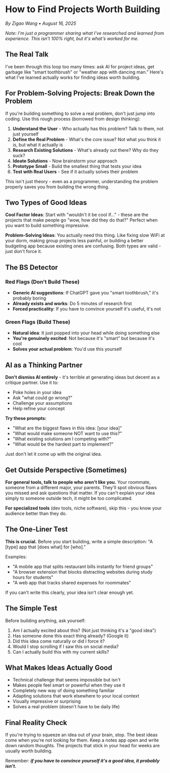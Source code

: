 # How to Find Projects Worth Building

*By Zigao Wang • August 16, 2025*

*Note: I'm just a programmer sharing what I've researched and learned from experience. This isn't 100% right, but it's what's worked for me.*

## The Real Talk

I've been through this loop too many times: ask AI for project ideas, get garbage like "smart toothbrush" or "weather app with dancing man." Here's what I've learned actually works for finding ideas worth building.

## For Problem-Solving Projects: Break Down the Problem

If you're building something to solve a real problem, don't just jump into coding. Use this rough process (borrowed from design thinking):

1. **Understand the User** - Who actually has this problem? Talk to them, not just yourself
2. **Define the Real Problem** - What's the core issue? Not what you think it is, but what it actually is
3. **Research Existing Solutions** - What's already out there? Why do they suck?
4. **Ideate Solutions** - Now brainstorm your approach
5. **Prototype Small** - Build the smallest thing that tests your idea
6. **Test with Real Users** - See if it actually solves their problem

This isn't just theory - even as a programmer, understanding the problem properly saves you from building the wrong thing.

## Two Types of Good Ideas

**Cool Factor Ideas**: Start with "wouldn't it be cool if..." - these are the projects that make people go "wow, how did they do that?" Perfect when you want to build something impressive.

**Problem-Solving Ideas**: You actually need this thing. Like fixing slow WiFi at your dorm, making group projects less painful, or building a better budgeting app because existing ones are confusing. Both types are valid - just don't force it.

## The BS Detector

### Red Flags (Don't Build These)
- **Generic AI suggestions**: If ChatGPT gave you "smart toothbrush," it's probably boring
- **Already exists and works**: Do 5 minutes of research first
- **Forced practicality**: If you have to convince yourself it's useful, it's not

### Green Flags (Build These)
- **Natural idea**: It just popped into your head while doing something else
- **You're genuinely excited**: Not because it's "smart" but because it's cool
- **Solves your actual problem**: You'd use this yourself

## AI as a Thinking Partner

**Don't dismiss AI entirely** - it's terrible at generating ideas but decent as a critique partner. Use it to:
- Poke holes in your idea
- Ask "what could go wrong?"
- Challenge your assumptions
- Help refine your concept

**Try these prompts:**
- "What are the biggest flaws in this idea: [your idea]"
- "What would make someone NOT want to use this?"
- "What existing solutions am I competing with?"
- "What would be the hardest part to implement?"

Just don't let it come up with the original idea.

## Get Outside Perspective (Sometimes)

**For general tools, talk to people who aren't like you.** Your roommate, someone from a different major, your parents. They'll spot obvious flaws you missed and ask questions that matter. If you can't explain your idea simply to someone outside tech, it might be too complicated.

**For specialized tools** (dev tools, niche software), skip this - you know your audience better than they do.

## The One-Liner Test

**This is crucial.** Before you start building, write a simple description: "A [type] app that [does what] for [who]."

Examples:
- "A mobile app that splits restaurant bills instantly for friend groups"
- "A browser extension that blocks distracting websites during study hours for students"
- "A web app that tracks shared expenses for roommates"

If you can't write this clearly, your idea isn't clear enough yet.

## The Simple Test

Before building anything, ask yourself:

1. Am I actually excited about this? (Not just thinking it's a "good idea")
2. Has someone done this exact thing already? (Google it)
3. Did this idea come naturally or did I force it?
4. Would I stop scrolling if I saw this on social media?
5. Can I actually build this with my current skills?

## What Makes Ideas Actually Good

- Technical challenge that seems impossible but isn't
- Makes people feel smart or powerful when they use it
- Completely new way of doing something familiar
- Adapting solutions that work elsewhere to your local context
- Visually impressive or surprising
- Solves a real problem (doesn't have to be daily life)

## Final Reality Check

If you're trying to squeeze an idea out of your brain, stop. The best ideas come when you're not looking for them. Keep a notes app open and write down random thoughts. The projects that stick in your head for weeks are usually worth building.

Remember: ***if you have to convince yourself it's a good idea, it probably isn’t.***